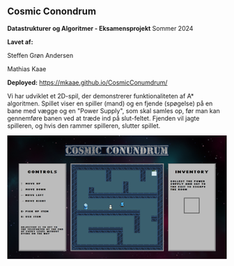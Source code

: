 ## Cosmic Conondrum
**Datastrukturer og Algoritmer - Eksamensprojekt**
Sommer 2024


**Lavet af:**

Steffen Grøn Andersen

Mathias Kaae

**Deployed:** https://mkaae.github.io/CosmicConumdrum/

Vi har udviklet et 2D-spil, der demonstrerer funktionaliteten af A* algoritmen. Spillet viser en spiller (mand) og en fjende (spøgelse) på en bane med vægge og en "Power Supply", som skal samles op, før man kan gennemføre banen ved at træde ind på slut-feltet. Fjenden vil jagte spilleren, og hvis den rammer spilleren, slutter spillet.


![Cosmic Conondrum](CosmicConundrum.png)
